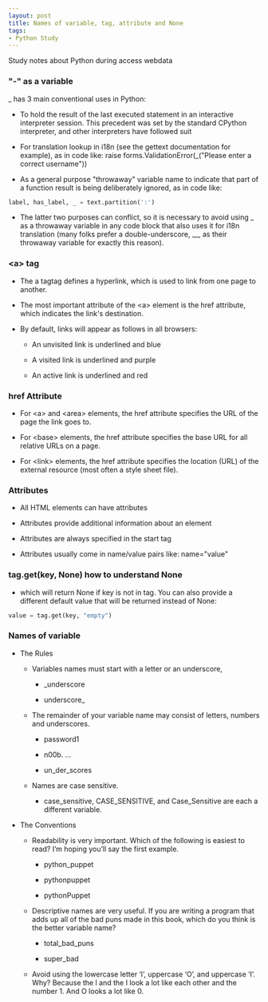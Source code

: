 ```yaml
---
layout: post
title: Names of variable, tag, attribute and None
tags: 
- Python Study
---
```

Study notes about Python during access webdata

### "-" as a variable 
_ has 3 main conventional uses in Python:

* To hold the result of the last executed statement in an interactive interpreter session. This precedent was set by the standard CPython interpreter, and other interpreters have followed suit

* For translation lookup in i18n (see the gettext documentation for example), as in code like: raise forms.ValidationError(_("Please enter a correct username"))

* As a general purpose "throwaway" variable name to indicate that part of a function result is being deliberately ignored, as in code like: 

``` python
label, has_label, _ = text.partition(':')
```

* The latter two purposes can conflict, so it is necessary to avoid using _ as a throwaway variable in any code block that also uses it for i18n translation (many folks prefer a double-underscore, __, as their throwaway variable for exactly this reason).

### \<a\> tag

* The a tagtag defines a hyperlink, which is used to link from one page to another.

* The most important attribute of the \<a\> element is the href attribute, which indicates the link's destination.

* By default, links will appear as follows in all browsers:
   
   * An unvisited link is underlined and blue
   
   * A visited link is underlined and purple
   
   * An active link is underlined and red
  
### href Attribute   
* For \<a\> and \<area\> elements, the href attribute specifies the URL of the page the link goes to.

* For \<base\> elements, the href attribute specifies the base URL for all relative URLs on a page.

* For \<link\> elements, the href attribute specifies the location (URL) of the external resource (most often a style sheet file).

###  Attributes
* All HTML elements can have attributes

* Attributes provide additional information about an element

* Attributes are always specified in the start tag

* Attributes usually come in name/value pairs like: name="value"
   
### tag.get(key, None) how to understand None

* which will return None if key is not in tag. You can also provide a different default value that will be returned instead of None:
 
 ``` python
 value = tag.get(key, "empty")   
```

### Names of variable 
* The Rules

  * Variables names must start with a letter or an underscore, 
    
     * _underscore
    
     * underscore_
  
  * The remainder of your variable name may consist of letters, numbers and underscores. 
     
     * password1
    
     * n00b. ...
    
     * un_der_scores
  
  * Names are case sensitive. 
     
     * case_sensitive,  CASE_SENSITIVE, and Case_Sensitive are each a different variable.
    
  
* The Conventions
  
  * Readability is very important. Which of the following is easiest to read? I’m hoping you’ll say the first example.
    
     * python_puppet
    
     * pythonpuppet
    
     * pythonPuppet
 
  * Descriptive names are very useful. If you are writing a program that adds up all of the bad puns made in this book, which do you think is the better variable name?
     
     * total_bad_puns
    
     * super_bad
  
  * Avoid using the lowercase letter ‘l’, uppercase ‘O’, and uppercase ‘I’. Why? Because the l and the I look a lot like each other and the number 1. And O looks a lot like 0.
